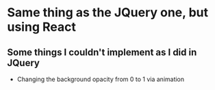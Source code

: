 # Same thing as the JQuery one, but using React

## Some things I couldn't implement as I did in JQuery
  * Changing the background opacity from 0 to 1 via animation 

